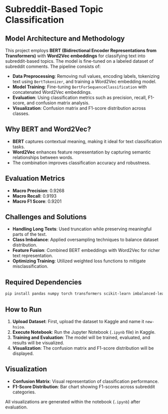 # Subreddit-Based Topic Classification

## Model Architecture and Methodology
This project employs **BERT (Bidirectional Encoder Representations from Transformers)** with **Word2Vec embeddings** for classifying text into subreddit-based topics. The model is fine-tuned on a labeled dataset of subreddit comments. The pipeline consists of:
- **Data Preprocessing**: Removing null values, encoding labels, tokenizing text using `BertTokenizer`, and training a Word2Vec embedding model.
- **Model Training**: Fine-tuning `BertForSequenceClassification` with concatenated Word2Vec embeddings.
- **Evaluation**: Using classification metrics such as precision, recall, F1-score, and confusion matrix analysis.
- **Visualization**: Confusion matrix and F1-score distribution across classes.

## Why BERT and Word2Vec?
- **BERT** captures contextual meaning, making it ideal for text classification tasks.
- **Word2Vec** enhances feature representation by capturing semantic relationships between words.
- The combination improves classification accuracy and robustness.

## Evaluation Metrics
- **Macro Precision**: 0.9268
- **Macro Recall**: 0.9193
- **Macro F1 Score**: 0.9201

## Challenges and Solutions
- **Handling Long Texts**: Used truncation while preserving meaningful parts of the text.
- **Class Imbalance**: Applied oversampling techniques to balance dataset distribution.
- **Feature Fusion**: Combined BERT embeddings with Word2Vec for richer text representation.
- **Optimizing Training**: Utilized weighted loss functions to mitigate misclassification.

## Required Dependencies
```bash
pip install pandas numpy torch transformers scikit-learn imbalanced-learn gensim
```

## How to Run
1. **Upload Dataset**: First, upload the dataset to Kaggle and name it `new-hsioa`.
2. **Execute Notebook**: Run the Jupyter Notebook (`.ipynb` file) in Kaggle.
3. **Training and Evaluation**: The model will be trained, evaluated, and results will be visualized.
4. **Visualization**: The confusion matrix and F1-score distribution will be displayed.

## Visualization
- **Confusion Matrix**: Visual representation of classification performance.
- **F1-Score Distribution**: Bar chart showing F1-scores across subreddit categories.

All visualizations are generated within the notebook (`.ipynb`) after evaluation.